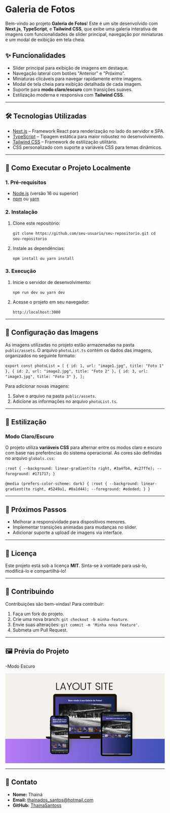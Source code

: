 
# Galeria de Fotos

Bem-vindo ao projeto **Galeria de Fotos**! Este é um site desenvolvido com **Next.js**, **TypeScript**, e **Tailwind CSS**, que exibe uma galeria interativa de imagens com funcionalidades de slider principal, navegação por miniaturas e um modal de exibição em tela cheia.

## ✨ Funcionalidades

- Slider principal para exibição de imagens em destaque.
- Navegação lateral com botões "Anterior" e "Próximo".
- Miniaturas clicáveis para navegar rapidamente entre imagens.
- Modal de tela cheia para exibição detalhada de cada imagem.
- Suporte para **modo claro/escuro** com transições suaves.
- Estilização moderna e responsiva com **Tailwind CSS**.

---

## 🛠️ Tecnologias Utilizadas

- [Next.js](https://nextjs.org/) – Framework React para renderização no lado do servidor e SPA.
- [TypeScript](https://www.typescriptlang.org/) – Tipagem estática para maior robustez no desenvolvimento.
- [Tailwind CSS](https://tailwindcss.com/) – Framework de estilização utilitário.
- CSS personalizado com suporte a variáveis CSS para temas dinâmicos.

---

## 🚀 Como Executar o Projeto Localmente

### 1. Pré-requisitos

- [Node.js](https://nodejs.org/) (versão 16 ou superior)
- [npm](https://www.npmjs.com/) ou [yarn](https://yarnpkg.com/)

### 2. Instalação

1. Clone este repositório:

   `git clone https://github.com/seu-usuario/seu-repositorio.git
   cd seu-repositorio` 

2.  Instale as dependências:
  
    `npm install
     ou
    yarn install` 
    

### 3. Execução

1.  Inicie o servidor de desenvolvimento:
    
    `npm run dev
      ou
    yarn dev` 
    
2.  Acesse o projeto em seu navegador:
    
    `http://localhost:3000` 
    

----------


## 📸 Configuração das Imagens

As imagens utilizadas no projeto estão armazenadas na pasta `public/assets`. O arquivo `photoList.ts` contém os dados das imagens, organizados no seguinte formato:

`export const photoList = [
  { id: 1, url: "image1.jpg", title: "Foto 1" },
  { id: 2, url: "image2.jpg", title: "Foto 2" },
  { id: 3, url: "image3.jpg", title: "Foto 3" },
];` 

Para adicionar novas imagens:

1.  Salve o arquivo na pasta `public/assets`.
2.  Adicione as informações no arquivo `photoList.ts`.

----------

## 🎨 Estilização

### Modo Claro/Escuro

O projeto utiliza **variáveis CSS** para alternar entre os modos claro e escuro com base nas preferências do sistema operacional. As cores são definidas no arquivo `globals.css`:

`:root {
  --background: linear-gradient(to right, #3a4fb4, #c27ffe);
  --foreground: #171717;
}`

`@media (prefers-color-scheme: dark) {
  :root {
    --background: linear-gradient(to right, #5249a1, #0a1d44);
    --foreground: #ededed;
  }
}`

----------

## 🧩 Próximos Passos

-   Melhorar a responsividade para dispositivos menores.
-   Implementar transições animadas para mudanças no slider.
-   Adicionar suporte a upload de imagens via interface.

----------

## 📝 Licença

Este projeto está sob a licença **MIT**. Sinta-se à vontade para usá-lo, modificá-lo e compartilhá-lo!

----------

## 🤝 Contribuindo

Contribuições são bem-vindas! Para contribuir:

1.  Faça um fork do projeto.
2.  Crie uma nova branch: `git checkout -b minha-feature`.
3.  Envie suas alterações: `git commit -m 'Minha nova feature'`.
4.  Submeta um Pull Request.

----------

## 🖼️ Prévia do Projeto

-Modo Escuro

<img src="/public/assets/Captura do site.png" alt="Captura do layout">


----------

## 💬 Contato

-   **Nome:** Thainá
-   **Email:** thainados_santos@hotmail.com
-   **GitHub:** [ThainaSantoss](https://github.com/ThainaSantoss)